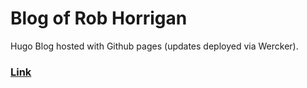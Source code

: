 
# Blog of Rob Horrigan
Hugo Blog hosted with Github pages (updates deployed via Wercker).

### [Link](https://robhorrigan.github.io/blog)
